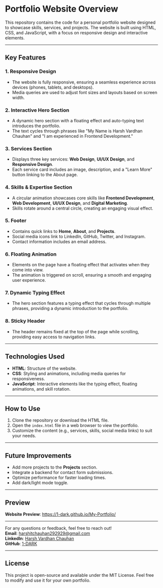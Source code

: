 # Portfolio Website Overview

This repository contains the code for a personal portfolio website designed to showcase skills, services, and projects. The website is built using HTML, CSS, and JavaScript, with a focus on responsive design and interactive elements.

---

## Key Features

### 1. **Responsive Design**
   - The website is fully responsive, ensuring a seamless experience across devices (phones, tablets, and desktops).
   - Media queries are used to adjust font sizes and layouts based on screen width.

### 2. **Interactive Hero Section**
   - A dynamic hero section with a floating effect and auto-typing text introduces the portfolio.
   - The text cycles through phrases like "My Name is Harsh Vardhan Chauhan" and "I am experienced in Frontend Development."

### 3. **Services Section**
   - Displays three key services: **Web Design**, **UI/UX Design**, and **Responsive Design**.
   - Each service card includes an image, description, and a "Learn More" button linking to the About page.

### 4. **Skills & Expertise Section**
   - A circular animation showcases core skills like **Frontend Development**, **Web Development**, **UI/UX Design**, and **Digital Marketing**.
   - Skills rotate around a central circle, creating an engaging visual effect.

### 5. **Footer**
   - Contains quick links to **Home**, **About**, and **Projects**.
   - Social media icons link to LinkedIn, GitHub, Twitter, and Instagram.
   - Contact information includes an email address.

### 6. **Floating Animation**
   - Elements on the page have a floating effect that activates when they come into view.
   - The animation is triggered on scroll, ensuring a smooth and engaging user experience.

### 7. **Dynamic Typing Effect**
   - The hero section features a typing effect that cycles through multiple phrases, providing a dynamic introduction to the portfolio.

### 8. **Sticky Header**
   - The header remains fixed at the top of the page while scrolling, providing easy access to navigation links.

---

## Technologies Used

- **HTML**: Structure of the website.
- **CSS**: Styling and animations, including media queries for responsiveness.
- **JavaScript**: Interactive elements like the typing effect, floating animations, and skill rotation.

---

## How to Use

1. Clone the repository or download the HTML file.
2. Open the `index.html` file in a web browser to view the portfolio.
3. Customize the content (e.g., services, skills, social media links) to suit your needs.

---

## Future Improvements

- Add more projects to the **Projects** section.
- Integrate a backend for contact form submissions.
- Optimize performance for faster loading times.
- Add dark/light mode toggle.

---


## Preview

 **Website Preview**: https://1-dark.github.io/My-Portfolio/

---

For any questions or feedback, feel free to reach out!  
**Email**: harshitchauhan292929@gmail.com  
**LinkedIn**: [Harsh Vardhan Chauhan](https://www.linkedin.com/in/chauhan26102006)  
**GitHub**: [1-DARK](https://github.com/1-DARK)

---

## License

This project is open-source and available under the MIT License. Feel free to modify and use it for your own portfolio.
